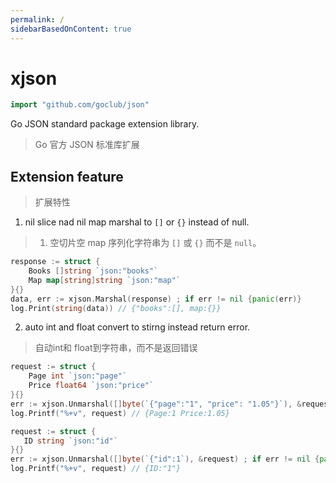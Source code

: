 ```yaml
---
permalink: /
sidebarBasedOnContent: true
---
```


# xjson

```go
import "github.com/goclub/json"
```
Go JSON standard package extension library.

> Go 官方 JSON 标准库扩展

## Extension feature

> 扩展特性

1. nil slice nad nil map marshal to `[]` or `{}` instead of null.
> 1. 空切片空 map 序列化字符串为 `[]` 或 `{}` 而不是 `null`。


```go
response := struct {
    Books []string `json:"books"`
    Map map[string]string `json:"map"`
}{}
data, err := xjson.Marshal(response) ; if err != nil {panic(err)}
log.Print(string(data)) // {"books":[], map:{}}
```

2. auto int and float convert to stirng instead return error.

> 自动int和 float到字符串，而不是返回错误

```go
request := struct {
    Page int `json:"page"`
    Price float64 `json:"price"`
}{}
err := xjson.Unmarshal([]byte(`{"page":"1", "price": "1.05"}`), &request) ; if err != nil {panic(err)}
log.Printf("%+v", request) // {Page:1 Price:1.05}
```

```go
request := struct {
   ID string `json:"id"`
}{}
err := xjson.Unmarshal([]byte(`{"id":1`), &request) ; if err != nil {panic(err)}
log.Printf("%+v", request) // {ID:"1"}
```
